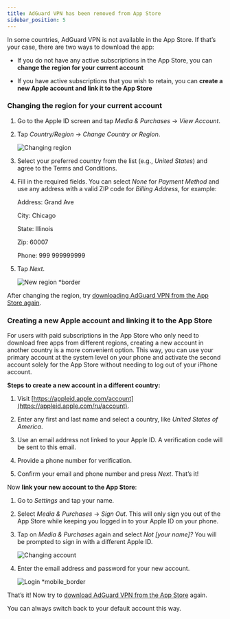 ```yaml
---
title: AdGuard VPN has been removed from App Store
sidebar_position: 5
---
```


In some countries, AdGuard VPN is not available in the App Store. If that’s your case, there are two ways to download the app:

- If you do not have any active subscriptions in the App Store, you can **change the region for your current account**

- If you have active subscriptions that you wish to retain, you can **create a new Apple account and link it to the App Store**

### Changing the region for your current account

1. Go to the Apple ID screen and tap *Media & Purchases* → *View Account*.

1. Tap *Country/Region* → *Change Country or Region*.

    ![Changing region](https://cdn.adtidy.org/content/kb/vpn/ios/app_store/changing_country.png)

1. Select your preferred country from the list (e.g., *United States*) and agree to the Terms and Conditions.

1. Fill in the required fields. You can select *None* for *Payment Method* and use any address with a valid ZIP code for *Billing Address*, for example:

    Address: Grand Ave

    City: Chicago

    State: Illinois

    Zip: 60007

    Phone: 999 999999999

1. Tap *Next*.

    ![New region *border](https://cdn.adtidy.org/content/kb/vpn/ios/app_store/new_country.png)

After changing the region, try [downloading AdGuard VPN from the App Store again](https://apps.apple.com/en/app/adguard-vpn-unlimited-fast/id1525373602).

### Creating a new Apple account and linking it to the App Store

For users with paid subscriptions in the App Store who only need to download free apps from different regions, creating a new account in another country is a more convenient option. This way, you can use your primary account at the system level on your phone and activate the second account solely for the App Store without needing to log out of your iPhone account.

**Steps to create a new account in a different country:**

1. Visit [https://appleid.apple.com/account](https://appleid.apple.com/ru/account).

1. Enter any first and last name and select a country, like *United States of America*.

1. Use an email address not linked to your Apple ID. A verification code will be sent to this email.

1. Provide a phone number for verification.

1. Confirm your email and phone number and press *Next*. That’s it!

Now **link your new account to the App Store**:

1. Go to *Settings* and tap your name.

1. Select *Media & Purchases* → *Sign Out*. This will only sign you out of the App Store while keeping you logged in to your Apple ID on your phone.

1. Tap on *Media & Purchases* again and select *Not [your name]?* You will be prompted to sign in with a different Apple ID.

    ![Changing account](https://cdn.adtidy.org/content/kb/vpn/ios/app_store/log_out.png)

1. Enter the email address and password for your new account.

    ![Login *mobile_border](https://cdn.adtidy.org/content/kb/vpn/ios/app_store/apple_id.png)

That’s it! Now try to [download AdGuard VPN from the App Store](https://apps.apple.com/en/app/adguard-vpn-unlimited-fast/id1525373602) again.

You can always switch back to your default account this way.
